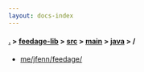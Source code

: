 ```yaml
---
layout: docs-index
---
```

#### [.](./../../../../index) > [feedage-lib](./../../../index) > [src](./../../index) > [main](./../index) > [java](./index) > **/**

- [me/jfenn/feedage/](me/jfenn/feedage/)

